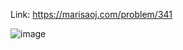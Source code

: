 Link: https://marisaoj.com/problem/341

![image](https://github.com/user-attachments/assets/3f20a931-561f-44fa-8e12-6ff247179d54)
